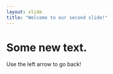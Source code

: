 ```yaml
---
layout: slide
title: "Welcome to our second slide!"
---
```

# Some new text.
Use the left arrow to go back!
